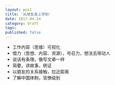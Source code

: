 ```yaml
---
layout: post
title: '从朋友身上学到'
date: 2017-04-24
category: draft
tags: 
published: false
---
```


- 工作内容（思维）可视化
- 借力（思想、内容、资源），号召力，想法去带动人
- 说话有条理，像写文章一样
- 简要，讲故事，例证
- 以朋友的关系接触，拉近距离
- 了解中国体制，官僚级别